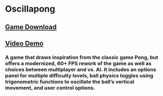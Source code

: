 # Oscillapong

## [Game Download](https://tinyurl.com/qp5a5dq "Game Download Page")
## [Video Demo](https://youtu.be/wVzSVwH3JNI)


### A game that draws inspiration from the classic game Pong, but offers a modernized, 60+ FPS rework of the game as well as choices between multiplayer and vs. AI. It includes an options panel for multiple difficulty levels, ball physics toggles using trigonometric functions to oscillate the ball’s vertical movement, and user control options.
